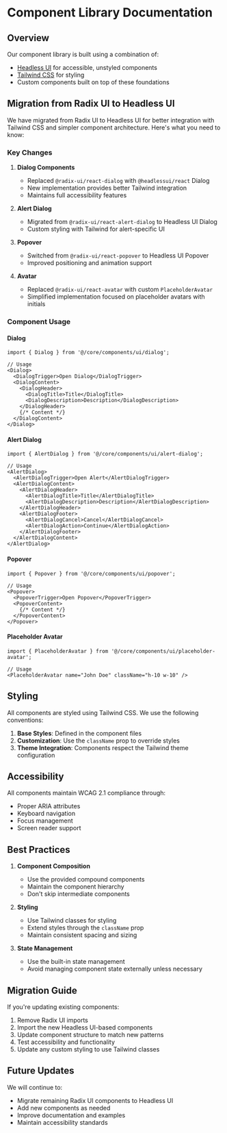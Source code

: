 # Component Library Documentation

## Overview

Our component library is built using a combination of:
- [Headless UI](https://headlessui.com/) for accessible, unstyled components
- [Tailwind CSS](https://tailwindcss.com/) for styling
- Custom components built on top of these foundations

## Migration from Radix UI to Headless UI

We have migrated from Radix UI to Headless UI for better integration with Tailwind CSS and simpler component architecture. Here's what you need to know:

### Key Changes

1. **Dialog Components**
   - Replaced `@radix-ui/react-dialog` with `@headlessui/react` Dialog
   - New implementation provides better Tailwind integration
   - Maintains full accessibility features

2. **Alert Dialog**
   - Migrated from `@radix-ui/react-alert-dialog` to Headless UI Dialog
   - Custom styling with Tailwind for alert-specific UI

3. **Popover**
   - Switched from `@radix-ui/react-popover` to Headless UI Popover
   - Improved positioning and animation support

4. **Avatar**
   - Replaced `@radix-ui/react-avatar` with custom `PlaceholderAvatar`
   - Simplified implementation focused on placeholder avatars with initials

### Component Usage

#### Dialog
```tsx
import { Dialog } from '@/core/components/ui/dialog';

// Usage
<Dialog>
  <DialogTrigger>Open Dialog</DialogTrigger>
  <DialogContent>
    <DialogHeader>
      <DialogTitle>Title</DialogTitle>
      <DialogDescription>Description</DialogDescription>
    </DialogHeader>
    {/* Content */}
  </DialogContent>
</Dialog>
```

#### Alert Dialog
```tsx
import { AlertDialog } from '@/core/components/ui/alert-dialog';

// Usage
<AlertDialog>
  <AlertDialogTrigger>Open Alert</AlertDialogTrigger>
  <AlertDialogContent>
    <AlertDialogHeader>
      <AlertDialogTitle>Title</AlertDialogTitle>
      <AlertDialogDescription>Description</AlertDialogDescription>
    </AlertDialogHeader>
    <AlertDialogFooter>
      <AlertDialogCancel>Cancel</AlertDialogCancel>
      <AlertDialogAction>Continue</AlertDialogAction>
    </AlertDialogFooter>
  </AlertDialogContent>
</AlertDialog>
```

#### Popover
```tsx
import { Popover } from '@/core/components/ui/popover';

// Usage
<Popover>
  <PopoverTrigger>Open Popover</PopoverTrigger>
  <PopoverContent>
    {/* Content */}
  </PopoverContent>
</Popover>
```

#### Placeholder Avatar
```tsx
import { PlaceholderAvatar } from '@/core/components/ui/placeholder-avatar';

// Usage
<PlaceholderAvatar name="John Doe" className="h-10 w-10" />
```

## Styling

All components are styled using Tailwind CSS. We use the following conventions:

1. **Base Styles**: Defined in the component files
2. **Customization**: Use the `className` prop to override styles
3. **Theme Integration**: Components respect the Tailwind theme configuration

## Accessibility

All components maintain WCAG 2.1 compliance through:
- Proper ARIA attributes
- Keyboard navigation
- Focus management
- Screen reader support

## Best Practices

1. **Component Composition**
   - Use the provided compound components
   - Maintain the component hierarchy
   - Don't skip intermediate components

2. **Styling**
   - Use Tailwind classes for styling
   - Extend styles through the `className` prop
   - Maintain consistent spacing and sizing

3. **State Management**
   - Use the built-in state management
   - Avoid managing component state externally unless necessary

## Migration Guide

If you're updating existing components:

1. Remove Radix UI imports
2. Import the new Headless UI-based components
3. Update component structure to match new patterns
4. Test accessibility and functionality
5. Update any custom styling to use Tailwind classes

## Future Updates

We will continue to:
- Migrate remaining Radix UI components to Headless UI
- Add new components as needed
- Improve documentation and examples
- Maintain accessibility standards
